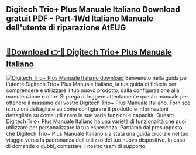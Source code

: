 ## Digitech Trio+ Plus Manuale Italiano Download gratuit PDF - Part-1Wd Italiano Manuale dell'utente di riparazione AtEUG

# <h2><a href="http://dffyfj.blite.top/?on=Digitech+Trio%2b+Plus+Manuale+Italiano">🔗Download 👉🔴 Digitech Trio+ Plus Manuale Italiano</a></h2>

[![Digitech Trio+ Plus Manuale Italiano download](https://i.imgur.com/lujVjoI.png)](http://dffyfj.blite.top/?on=Digitech+Trio%2b+Plus+Manuale+Italiano)
Benvenuto nella guida per l'utente Digitech Trio+ Plus Manuale Italiano, la tua guida di fiducia per comprendere e utilizzare il tuo nuovo prodotto, dalla configurazione alla manutenzione e oltre. Si prega di leggere attentamente questo manuale per ottenere il massimo dal vostro Digitech Trio+ Plus Manuale Italiano. Fornisce istruzioni dettagliate su come configurare il prodotto e informazioni dettagliate su come utilizzare le sue varie funzioni e capacità. Questo Digitech Trio+ Plus Manuale Italiano ha una varietà di funzionalità che puoi utilizzare per personalizzare la tua esperienza. Partiamo dal presupposto che Digitech Trio+ Plus Manuale Italiano sia stata una guida cruciale nel tuo viaggio verso la padronanza dell'utilizzo del tuo nuovo dispositivo. In caso di domande o dubbi, contattare il nostro team di supporto.
